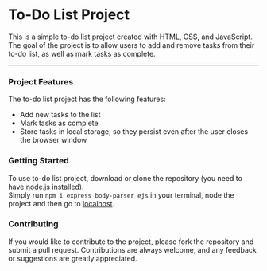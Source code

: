 <h1>To-Do List Project</h1>
This is a simple to-do list project created with HTML, CSS, and JavaScript. The goal of the project is to allow users to add and remove tasks from their to-do list, as well as mark tasks as complete.
<hr>
<h3>Project Features</h3>
The to-do list project has the following features:
<ul><li>
Add new tasks to the list</li>
<li>Mark tasks as complete</li>
<li>Store tasks in local storage, so they persist even after the user closes the browser window</li>
</ul>
<h3>Getting Started</h3>
To use to-do list project, download or clone the repository (you need to have <a href="https://nodejs.org/">node.js</a> installed). <br>Simply run <code>npm i express body-parser ejs</code> in your terminal, node the project and then go to <a href="http://localhost:3000">localhost</a>.

<h3>Contributing</h3>
If you would like to contribute to the project, please fork the repository and submit a pull request. Contributions are always welcome, and any feedback or suggestions are greatly appreciated.

